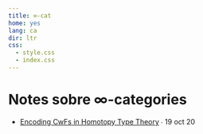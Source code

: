 ```yaml
---
title: ∞-cat
home: yes
lang: ca
dir: ltr
css:
  - style.css
  - index.css
---
```


# Notes sobre ∞-categories

- [Encoding CwFs in Homotopy Type Theory](16.10.20.html) ∙ 19 oct 20
